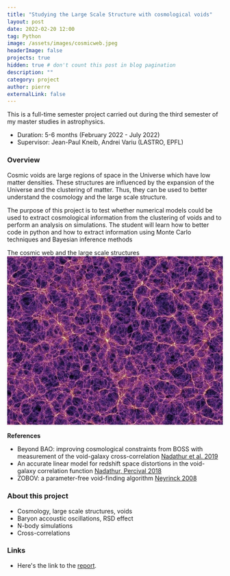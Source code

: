 ```yaml
---
title: "Studying the Large Scale Structure with cosmological voids"
layout: post
date: 2022-02-20 12:00
tag: Python
image: /assets/images/cosmicweb.jpeg
headerImage: false
projects: true
hidden: true # don't count this post in blog pagination
description: ""
category: project
author: pierre
externalLink: false
---
```

This is a full-time semester project carried out during the third semester of my master studies in astrophysics. 
* Duration: 5-6 months (February 2022 - July 2022)
* Supervisor: Jean-Paul Kneib, Andrei Variu (LASTRO, EPFL) 

### Overview

Cosmic voids are large regions of space in the Universe which have low matter densities. These structures are influenced by the expansion of the Universe and the clustering of matter. Thus, they can be used to better understand the cosmology and the large scale structure.

The purpose of this project is to test whether numerical models could be used to extract cosmological information from the clustering of voids and to perform an analysis on simulations.
The student will learn how to better code in python and how to extract information using Monte Carlo techniques and Bayesian inference methods

<figcaption class="caption"> The cosmic web and the large scale structures </figcaption>
<img class="image" src="/assets/images/cosmicweb2.jpeg" alt="Alt Text">


**References**
* Beyond BAO: improving cosmological constraints from BOSS with measurement of the void-galaxy cross-correlation [Nadathur et al. 2019](https://arxiv.org/abs/1904.01030)
* An accurate linear model for redshift space distortions in the void-galaxy correlation function [Nadathur, Percival 2018](https://arxiv.org/abs/1712.07575)
* ZOBOV: a parameter-free void-finding algorithm [Neyrinck 2008](https://arxiv.org/abs/0712.3049)

### About this project
* Cosmology, large scale structures, voids
* Baryon accoustic oscillations, RSD effect
* N-body simulations
* Cross-correlations

### Links
* Here's the link to the [report](/assets/TP4b_II.pdf).
